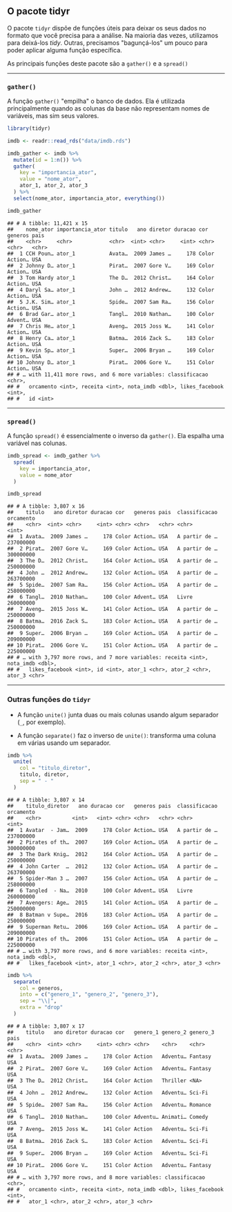 ## O pacote tidyr

O pacote `tidyr` dispõe de funções úteis para deixar os seus dados no formato que você precisa para a análise. Na maioria das vezes, utilizamos para deixá-los _tidy_. Outras, precisamos "bagunçá-los" um pouco para poder aplicar alguma função específica.

As principais funções deste pacote são a `gather()` e a `spread()`

-----------------------------------------------------

### `gather()`

A função `gather()` "empilha" o banco de dados. Ela é utilizada principalmente quando as colunas da base não representam nomes de variáveis, mas sim seus valores.




```r
library(tidyr)

imdb <- readr::read_rds("data/imdb.rds")

imdb_gather <- imdb %>%
  mutate(id = 1:n()) %>%
  gather(
    key = "importancia_ator",
    value = "nome_ator",
    ator_1, ator_2, ator_3
  ) %>%
  select(nome_ator, importancia_ator, everything())

imdb_gather
```

```
## # A tibble: 11,421 x 15
##    nome_ator importancia_ator titulo   ano diretor duracao cor   generos pais 
##    <chr>     <chr>            <chr>  <int> <chr>     <int> <chr> <chr>   <chr>
##  1 CCH Poun… ator_1           Avata…  2009 James …     178 Color Action… USA  
##  2 Johnny D… ator_1           Pirat…  2007 Gore V…     169 Color Action… USA  
##  3 Tom Hardy ator_1           The D…  2012 Christ…     164 Color Action… USA  
##  4 Daryl Sa… ator_1           John …  2012 Andrew…     132 Color Action… USA  
##  5 J.K. Sim… ator_1           Spide…  2007 Sam Ra…     156 Color Action… USA  
##  6 Brad Gar… ator_1           Tangl…  2010 Nathan…     100 Color Advent… USA  
##  7 Chris He… ator_1           Aveng…  2015 Joss W…     141 Color Action… USA  
##  8 Henry Ca… ator_1           Batma…  2016 Zack S…     183 Color Action… USA  
##  9 Kevin Sp… ator_1           Super…  2006 Bryan …     169 Color Action… USA  
## 10 Johnny D… ator_1           Pirat…  2006 Gore V…     151 Color Action… USA  
## # … with 11,411 more rows, and 6 more variables: classificacao <chr>,
## #   orcamento <int>, receita <int>, nota_imdb <dbl>, likes_facebook <int>,
## #   id <int>
```

-----------------------------------------------------

### `spread()`

A função `spread()` é essencialmente o inverso da `gather()`. Ela espalha uma variável nas colunas.


```r
imdb_spread <- imdb_gather %>%
  spread(
    key = importancia_ator,
    value = nome_ator
  )

imdb_spread
```

```
## # A tibble: 3,807 x 16
##    titulo   ano diretor duracao cor   generos pais  classificacao orcamento
##    <chr>  <int> <chr>     <int> <chr> <chr>   <chr> <chr>             <int>
##  1 Avata…  2009 James …     178 Color Action… USA   A partir de … 237000000
##  2 Pirat…  2007 Gore V…     169 Color Action… USA   A partir de … 300000000
##  3 The D…  2012 Christ…     164 Color Action… USA   A partir de … 250000000
##  4 John …  2012 Andrew…     132 Color Action… USA   A partir de … 263700000
##  5 Spide…  2007 Sam Ra…     156 Color Action… USA   A partir de … 258000000
##  6 Tangl…  2010 Nathan…     100 Color Advent… USA   Livre         260000000
##  7 Aveng…  2015 Joss W…     141 Color Action… USA   A partir de … 250000000
##  8 Batma…  2016 Zack S…     183 Color Action… USA   A partir de … 250000000
##  9 Super…  2006 Bryan …     169 Color Action… USA   A partir de … 209000000
## 10 Pirat…  2006 Gore V…     151 Color Action… USA   A partir de … 225000000
## # … with 3,797 more rows, and 7 more variables: receita <int>, nota_imdb <dbl>,
## #   likes_facebook <int>, id <int>, ator_1 <chr>, ator_2 <chr>, ator_3 <chr>
```

-----------------------------------------------------

### Outras funções do `tidyr`

- A função `unite()` junta duas ou mais colunas usando algum separador (`_`, por exemplo).

- A função `separate()` faz o inverso de `unite()`: transforma uma coluna em várias usando um separador.


```r
imdb %>%
  unite(
    col = "titulo_diretor",
    titulo, diretor,
    sep = " - "
  )
```

```
## # A tibble: 3,807 x 14
##    titulo_diretor   ano duracao cor   generos pais  classificacao orcamento
##    <chr>          <int>   <int> <chr> <chr>   <chr> <chr>             <int>
##  1 Avatar  - Jam…  2009     178 Color Action… USA   A partir de … 237000000
##  2 Pirates of th…  2007     169 Color Action… USA   A partir de … 300000000
##  3 The Dark Knig…  2012     164 Color Action… USA   A partir de … 250000000
##  4 John Carter  …  2012     132 Color Action… USA   A partir de … 263700000
##  5 Spider-Man 3 …  2007     156 Color Action… USA   A partir de … 258000000
##  6 Tangled  - Na…  2010     100 Color Advent… USA   Livre         260000000
##  7 Avengers: Age…  2015     141 Color Action… USA   A partir de … 250000000
##  8 Batman v Supe…  2016     183 Color Action… USA   A partir de … 250000000
##  9 Superman Retu…  2006     169 Color Action… USA   A partir de … 209000000
## 10 Pirates of th…  2006     151 Color Action… USA   A partir de … 225000000
## # … with 3,797 more rows, and 6 more variables: receita <int>, nota_imdb <dbl>,
## #   likes_facebook <int>, ator_1 <chr>, ator_2 <chr>, ator_3 <chr>
```


```r
imdb %>%
  separate(
    col = generos,
    into = c("genero_1", "genero_2", "genero_3"),
    sep = "\\|",
    extra = "drop"
  )
```

```
## # A tibble: 3,807 x 17
##    titulo   ano diretor duracao cor   genero_1 genero_2 genero_3 pais 
##    <chr>  <int> <chr>     <int> <chr> <chr>    <chr>    <chr>    <chr>
##  1 Avata…  2009 James …     178 Color Action   Adventu… Fantasy  USA  
##  2 Pirat…  2007 Gore V…     169 Color Action   Adventu… Fantasy  USA  
##  3 The D…  2012 Christ…     164 Color Action   Thriller <NA>     USA  
##  4 John …  2012 Andrew…     132 Color Action   Adventu… Sci-Fi   USA  
##  5 Spide…  2007 Sam Ra…     156 Color Action   Adventu… Romance  USA  
##  6 Tangl…  2010 Nathan…     100 Color Adventu… Animati… Comedy   USA  
##  7 Aveng…  2015 Joss W…     141 Color Action   Adventu… Sci-Fi   USA  
##  8 Batma…  2016 Zack S…     183 Color Action   Adventu… Sci-Fi   USA  
##  9 Super…  2006 Bryan …     169 Color Action   Adventu… Sci-Fi   USA  
## 10 Pirat…  2006 Gore V…     151 Color Action   Adventu… Fantasy  USA  
## # … with 3,797 more rows, and 8 more variables: classificacao <chr>,
## #   orcamento <int>, receita <int>, nota_imdb <dbl>, likes_facebook <int>,
## #   ator_1 <chr>, ator_2 <chr>, ator_3 <chr>
```

